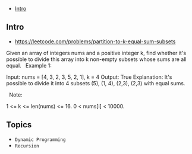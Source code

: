 - [Intro](#intro)

## Intro

- https://leetcode.com/problems/partition-to-k-equal-sum-subsets

Given an array of integers nums and a positive integer k, find whether it's possible to divide this array into k non-empty subsets whose sums are all equal.
 
Example 1:

Input: nums = [4, 3, 2, 3, 5, 2, 1], k = 4
Output: True
Explanation: It's possible to divide it into 4 subsets (5), (1, 4), (2,3), (2,3) with equal sums.

 
Note:

1 <= k <= len(nums) <= 16.
0 < nums[i] < 10000.



## Topics

- `Dynamic Programming`
- `Recursion`


